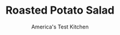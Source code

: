 ---
layout: ../../layouts/MarkdownPostLayout.astro
title: Roasted Potato Salad
author: America's Test Kitchen
pubDate: 2023-03-15
description: "To breathe new life into this classic salad, we turned to the oven."
image_url: https://res.cloudinary.com/hksqkdlah/image/upload/ar_1:1,c_fill,dpr_2.0,f_auto,fl_lossy.progressive.strip_profile,g_faces:auto,q_auto:low,w_344/44370-sfs-roasted-potato-salad-38
tags: ["Side Dishes","Salads"]
calories: 1865
protein: 3
carbohydrates: 31
fats: 
fiber: 4
ingredients: ["2 pounds small, Yukon Gold potatoes, unpeeled, halved","1 , shallot, halved through root end","2 tablespoons, extra-virgin olive oil","4 , garlic cloves, smashed and peeled","1 1/4 teaspoons, table salt, divided","1 1/4 teaspoons, pepper, divided","1/2 cup, mayonnaise","1 tablespoon, white wine vinegar","1 teaspoon, Dijon mustard","1 cup, jarred roasted red peppers, patted dry and chopped","2 , celery ribs, chopped fine","1/4 cup thinly sliced, fresh chives"]
serves: 6
time: "1 hour, plus 30 minutes cooling"
instructions: ["Adjust oven rack to lowest position and heat oven to 425 degrees. Toss potatoes, shallot, oil, garlic, ½ teaspoon salt, and ½ teaspoon pepper together in bowl. Arrange potato mixture in single layer on rimmed baking sheet and flip potatoes cut side down. Roast until potatoes are tender and golden brown on bottoms, about 25 minutes.","Meanwhile, whisk mayonnaise, vinegar, mustard, remaining ¾ teaspoon salt, and remaining ¾ teaspoon pepper together in large bowl. Stir in red peppers and celery.","Transfer sheet to wire rack. Using tongs, transfer shallot and garlic to cutting board; let cool for 5 minutes. Discard root end of shallot; finely chop shallot and garlic and add to bowl with dressing. Let potatoes cool for 30 minutes.","Add cooled potatoes to bowl with dressing and toss to combine. Season with salt and pepper to taste. Transfer to serving platter and sprinkle with chives. Serve."]
nutrition: ["764 mg Potassium","105 mg Phosphorus","38 mg Calcium","1 mg Iron","43 mg Magnesium","531 mg Sodium","19 g Fat","1 mg Niacin (B3)","7 g Monounsaturated","9 g Polyunsaturated","71 mg Vitamin C","7 mg Cholesterol","2 g Saturated","4 g Fiber","38 µg Folate (food)","3 g Sugars","16 µg Vitamin K","167 g Water","31 g Carbs","38 µg Folate equivalent (total)","3 g Protein","1 mg Vitamin E","40 µg Vitamin A","310 kcal Energy","1865 calories"]
notes: "We prefer to use Yukon Gold potatoes in this recipe; however, small Red Bliss potatoes will work. For the best results, use small Yukon Gold potatoes measuring 1 to 1½ inches in diameter. Be sure to pat the roasted red peppers dry with paper towels before chopping them; any excess moisture will water down the dressing."
---